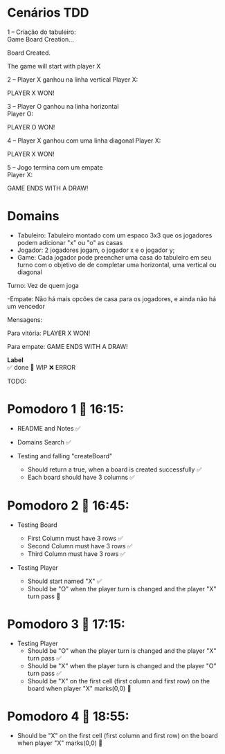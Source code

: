# Cenários TDD 
1 – Criação do tabuleiro:  
Game Board Creation...

Board Created.

The game will start with player X 

2 – Player X ganhou na linha vertical 
Player X: 

PLAYER X WON!
 
3 – Player O ganhou na linha horizontal  
Player O: 

PLAYER O WON! 

4 – Player X ganhou com uma linha diagonal 
Player X: 

PLAYER X WON! 

5 – Jogo termina com um empate  
Player X: 

GAME ENDS WITH A DRAW!

# Domains

- Tabuleiro: Tabuleiro montado com um espaco 3x3 que os jogadores podem adicionar "x" ou "o" as casas
- Jogador: 2 jogadores jogam, o jogador x e o jogador y;
- Game: Cada jogador pode preencher uma casa do tabuleiro em seu turno com o objetivo de de completar uma horizontal, uma vertical ou diagonal

Turno: Vez de quem joga

-Empate: Não há mais opcões de casa para os jogadores, e ainda não há um vencedor

Mensagens:

Para vitória:
PLAYER X WON!

Para empate:
GAME ENDS WITH A DRAW!

**Label**  
✅ done 🚧 WIP ❌ ERROR

TODO:

# Pomodoro 1 🍅 16:15:

- README and Notes ✅
- Domains Search ✅

- Testing and falling "createBoard"
    - Should return a true, when a board is created successfully ✅
    - Each board should have 3 columns ✅

# Pomodoro 2 🍅 16:45:

- Testing Board
    - First Column must have 3 rows ✅
    - Second Column must have 3 rows ✅
    - Third Column must have 3 rows ✅

- Testing Player
    - Should start named "X" ✅
    - Should be "O" when the player turn is changed and the player "X" turn pass 🚧

# Pomodoro 3 🍅 17:15:

- Testing Player
    - Should be "O" when the player turn is changed and the player "X" turn pass ✅
    - Should be "X" when the player turn is changed and the player "O" turn pass ✅
    - Should be "X" on the first cell (first column and first row) on the board when player "X" marks(0,0) 🚧

# Pomodoro 4 🍅 18:55:

- Should be "X" on the first cell (first column and first row) on the board when player "X" marks(0,0) 🚧